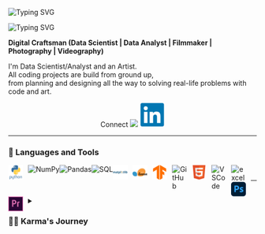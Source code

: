 <!--
**karma-gits/karma-gits** is a ✨ _special_ ✨ repository because its `README.md` (this file) appears on your GitHub profile.

Here are some ideas to get you started:

- 🔭 I’m currently working on ...
- 🌱 I’m currently learning ...
- 👯 I’m looking to collaborate on ...
- 🤔 I’m looking for help with ...
- 💬 Ask me about ...
- 📫 How to reach me: ...
- 😄 Pronouns: ...
- ⚡ Fun fact: ...
-->
![Typing SVG](https://readme-typing-svg.demolab.com?font=Fira+Code&weight=800&size=30&duration=1&pause=1000&color=7FC3C0&repeat=false&width=435&lines=%E2%9C%A8+Karma's+Gits+World)

![Typing SVG](https://readme-typing-svg.demolab.com?font=Fira+Code&pause=1000&color=CFB845&width=435&lines=Always+learning+with+iteration+.+.+.)

**Digital Craftsman (Data Scientist | Data Analyst | Filmmaker | Photography | Videography)**

I'm Data Scientist/Analyst and an Artist. <br /> All coding projects are build from ground up, <br/>
from planning and designing all the way to solving real-life problems with code and art.
<br />
<!-- Social icons section -->


 <p align="center">
<a> Connect <img width="50px" src="https://img.icons8.com/?size=100&id=gkgXdvj3Owk3&format=png&color=000000"/></a>
  <a href="https://www.linkedin.com/in/karmag"> <img width="50px" alt="Linkedin" title="Linkedin" src="https://github.com/devicons/devicon/blob/v2.16.0/icons/linkedin/linkedin-original.svg"/></a>
 </p>
 

---

### 🧰 Languages and Tools

<img align="left" alt="Python" width="30px" style="padding-right:10px;" src="https://github.com/devicons/devicon/blob/v2.16.0/icons/python/python-original-wordmark.svg" />
<img align="left" alt="NumPy" src="https://img.shields.io/badge/Numpy-013243.svg?logo=numpy&logoColor=white"/>
<img align="left" alt="Pandas" src="https://img.shields.io/badge/Pandas-150458.svg?logo=pandas&logoColor=white"/>
<img align="left" alt="SQL" src="https://custom-icon-badges.demolab.com/badge/SQL-025E8C.svg?logo=database&logoColor=white"/>
<img align="left" alt="matplotlib" width="30px" style="padding-right:10px;" src="https://github.com/devicons/devicon/blob/v2.16.0/icons/matplotlib/matplotlib-original-wordmark.svg" />

<img align="left" alt="sckit-learn" width="30px" style="padding-right:10px;" src="https://github.com/devicons/devicon/blob/v2.16.0/icons/scikitlearn/scikitlearn-original.svg" />
<img align="left" alt="tensor-flow" width="30px" style="padding-right:10px;" src="https://github.com/devicons/devicon/blob/v2.16.0/icons/tensorflow/tensorflow-original.svg" />
<img align="left" alt="GitHub" width="30px" style="padding-right:10px;" src="https://cdn.jsdelivr.net/gh/devicons/devicon/icons/github/github-original.svg" />
<img align="left" alt="html5" width="30px" style="padding-right:10px;" src="https://github.com/devicons/devicon/blob/v2.16.0/icons/html5/html5-original.svg"/> 
<img align="left" alt="VSCode" width="30px" style="padding-right:10px;" src="https://cdn.jsdelivr.net/gh/devicons/devicon/icons/vscode/vscode-original.svg" />  
<img align="left" alt="excel" width="30px" style="padding-right:10px;" src="https://img.icons8.com/?size=100&id=117561&format=png&color=000000" /> 
<img align="left" alt="photoshop" width="30px" style="padding-right:10px;" src="https://github.com/devicons/devicon/blob/v2.16.0/icons/photoshop/photoshop-original.svg"/>
<img align="left" alt="premierepro" width="30px" style="padding-right:10px;" src="https://github.com/devicons/devicon/blob/v2.16.0/icons/premierepro/premierepro-original.svg"/> 
<!-- <img align="left" alt="text" width="30px" style="padding-right:10px;" src=" " /> --->
<br/>

---
<br/>
<details>
 <summary><h3>👨‍💻 Karma's Journey</h3></summary>
   For more:
  <li> https://www.linkedin.com/in/karmag
  <li> https://public.tableau.com/app/profile/karma.tabs       
